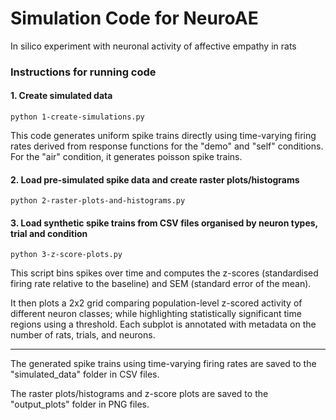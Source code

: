 # Simulation Code for NeuroAE
In silico experiment with neuronal activity of affective empathy in rats

### Instructions for running code

#### 1. Create simulated data
```
python 1-create-simulations.py
```
This code generates uniform spike trains directly using time-varying firing rates derived from response functions for the "demo" and "self" conditions. For the "air" condition, it generates poisson spike trains. 

#### 2. Load pre-simulated spike data and create raster plots/histograms
```
python 2-raster-plots-and-histograms.py
```

#### 3. Load synthetic spike trains from CSV files organised by neuron types, trial and condition
```
python 3-z-score-plots.py
```
This script bins spikes over time and computes the z-scores (standardised firing rate relative to the baseline) and SEM (standard error of the mean). 

It then plots a 2x2 grid comparing population-level z-scored activity of different neuron classes; while highlighting statistically significant time regions using a threshold. Each subplot is annotated with metadata on the number of rats, trials, and neurons. 

---

The generated spike trains using time-varying firing rates are saved to the "simulated_data" folder in CSV files. 

The raster plots/histograms and z-score plots are saved to the "output_plots" folder in PNG files. 

